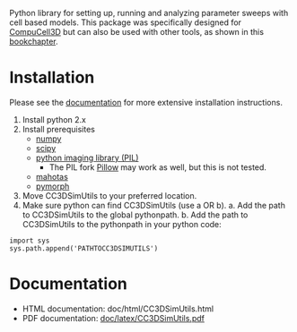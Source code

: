 Python library for setting up, running and analyzing parameter sweeps with cell based models. This package was specifically designed for [CompuCell3D](http://compucell3d.org) but can also be used with other tools, as shown in this [bookchapter](http://dx.doi.org/10.1007/978-1-4939-1164-6_20).


# Installation
Please see the [documentation](#documentation) for more extensive installation instructions.

1. Install python 2.x
2. Install prerequisites
	* [numpy](http://www.numpy.org/)
	* [scipy](https://www.scipy.org/)
	* [python imaging library (PIL)](http://www.pythonware.com/products/pil/)
		* The PIL fork [Pillow](https://pillow.readthedocs.io/en/5.2.x/) may work as well, but this is not tested.
	* [mahotas](https://mahotas.readthedocs.io/en/latest/)
	* [pymorph](https://mahotas.readthedocs.io/en/latest/)
3. Move CC3DSimUtils to your preferred location.
4. Make sure python can find CC3DSimUtils (use a OR b).
	a. Add the path to CC3DSimUtils to the global pythonpath.
	b. Add the path to CC3DSimUtils to the pythonpath in your python code:
	
```
import sys
sys.path.append('PATHTOCC3DSIMUTILS')
```
		
# Documentation
* HTML documentation: doc/html/CC3DSimUtils.html
* PDF documentation: [doc/latex/CC3DSimUtils.pdf](https://github.com/margrietpalm/CC3DSimUtils/blob/master/doc/latex/CC3DSimUtils.pdf)
